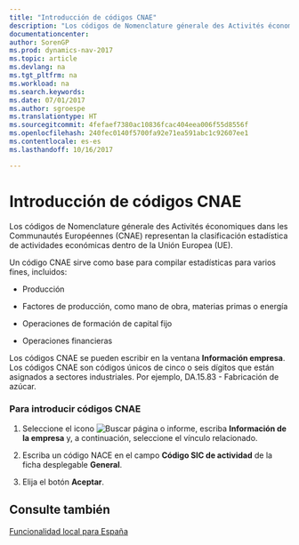 ```yaml
---
title: "Introducción de códigos CNAE"
description: "Los códigos de Nomenclature génerale des Activités économiques dans les Communautés Européennes (CNAE) representan la clasificación estadística de actividades económicas dentro de la Unión Europea (UE)."
documentationcenter: 
author: SorenGP
ms.prod: dynamics-nav-2017
ms.topic: article
ms.devlang: na
ms.tgt_pltfrm: na
ms.workload: na
ms.search.keywords: 
ms.date: 07/01/2017
ms.author: sgroespe
ms.translationtype: HT
ms.sourcegitcommit: 4fefaef7380ac10836fcac404eea006f55d8556f
ms.openlocfilehash: 240fec0140f5700fa92e71ea591abc1c92607ee1
ms.contentlocale: es-es
ms.lasthandoff: 10/16/2017

---
```

# <a name="how-to-enter-nace-codes"></a>Introducción de códigos CNAE
Los códigos de Nomenclature génerale des Activités économiques dans les Communautés Européennes (CNAE) representan la clasificación estadística de actividades económicas dentro de la Unión Europea (UE).  
  
 Un código CNAE sirve como base para compilar estadísticas para varios fines, incluidos:  
  
-   Producción  
  
-   Factores de producción, como mano de obra, materias primas o energía  
  
-   Operaciones de formación de capital fijo  
  
-   Operaciones financieras  
  
 Los códigos CNAE se pueden escribir en la ventana **Información empresa**. Los códigos CNAE son códigos únicos de cinco o seis dígitos que están asignados a sectores industriales. Por ejemplo, DA.15.83 - Fabricación de azúcar.  
  
### <a name="to-enter-nace-codes"></a>Para introducir códigos CNAE  
  
1.  Seleccione el icono ![Buscar página o informe](media/ui-search/search_small.png "icono Buscar página o informe"), escriba **Información de la empresa** y, a continuación, seleccione el vínculo relacionado.  
  
2.  Escriba un código NACE en el campo **Código SIC de actividad** de la ficha desplegable **General**.  
  
3.  Elija el botón **Aceptar**.  
  
## <a name="see-also"></a>Consulte también  
 [Funcionalidad local para España](spain-local-functionality.md)
